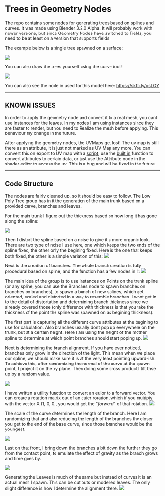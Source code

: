 Trees in Geometry Nodes
=================

The repo contains some nodes for generating trees based on splines and curves. It was made using Blender 3.2.0 Alpha. It will probably work with newer versions, but since Geometry Nodes have switched to Fields, you need to be at least on a version that supports fields. 

The example below is a single tree spawned on a surface:

![](documentation/MainGif.gif)

You can also draw the trees yourself using the curve tool! 

![](documentation/SecondaryGif.gif)

You can also see the node in used for this model here: https://skfb.ly/osLOY

---------
KNOWN ISSUES
--

In order to apply the geometry node and convert it to a real mesh, you cant use instances for the leaves. In my nodes I am using instances since they are faster to render, but you need to Realize the mesh before applying. This behaviour my change in the future.

After applying the geometry nodes, the UVMaps get lost! The uv map is still there as an attribute, it is just not marked as UV Map any more. You can convert this on export to UV map with a [script](https://github.com/nothke/b3d-attribute-converter), use the [built in](https://twitter.com/Nothke/status/1497968184238002181?s=20&t=6z9rORmladSZnvb2EoiQpw) function to convert attributes to certain data, or just use the Attribute node in the shader editor to access the uv. This is a bug and will be fixed in the future.

----------------------
Code Structure
--

The nodes are fairly cleaned up, so it should be easy to follow. The Low Poly Tree group has in it the generation of the main trunk based on a provided curve, branches and leaves.

For the main trunk I figure out the thickness based on how long it has gone along the spline: 

![](documentation/DeterminingThickness.jpg)

Then I distort the spline based on a noise to give it a more organic look. There are two type of noise I use here, one which keeps the two ends of the spline fixed, the other only the begining fixed. Here is the one that keeps both fixed, the other is a simple variation of this: 
![](documentation/DistortingCurve.jpg)

Next is the creation of branches. The whole branch creation is fully procedural based on spline, and the function has a few nodes in it: 
![](documentation/Branches.jpg)

The main idea of the group is to use instances on Points on the trunk spline (or any spline, you can use the Branches node to spawn branches on branches on branches), to spawn a bunch of new splines, which get oriented, scaled and distorted in a way to resemble branches. I wont get in to the detail of distortation and determining branch thickness since we already covered those (only difference with thickness is that you take the thickness of the point the spline was spawned on as begining thickness). 

The first part is capturing all the different curve attributes at the begining to use for calculation. Also branches usually dont pop up everywhere on the trunk, but at a certain height. Here I am using the height of the mother spline to determine at which point branches should start poping up. 
![](documentation/CalculatingDensityAndCappingAtWhichPointBranchesStart.jpg)

Next is determining the branch alignment. If you have ever noticed, branches only grow in the direction of the light. This mean when we place our spline, we should make sure it is at the very least pointing upward-ish. To achieve this, after randomizing the normal of the curve at the spawn point, I project it on the xy plane. Then doing some cross product I tilt thse up by a random value. 

![](documentation/BranchAlingment.jpg)

I have written a utility function to convert an eulor to a forward vector. You can create a rotation matrix out of an euler rotation, which if you multiply with the vector X (1, 0, 0), you would get the "*forward*" of that rotation. 
![](documentation/GettingForwardFromEuler.jpg)

The scale of the curve determines the length of the branch. Here I am randomizing that and also reducing the length of the branches the closer you get to the end of the base curve, since those branches would be the youngest.

![](documentation/DetermingBranchLength.jpg)

Last on that front, I bring down the branches a bit down the further they go from the contact point, to emulate the effect of gravity as the branch grows and time goes by. 

![](documentation/ApplyingGravity.jpg)



Generating the Leaves is much of the same but instead of curves it is an actual mesh I spawn. This can be cut outs or modelled leaves. The only slight difference is how I determine the alignment there. 
![](documentation/LeavesAlignment.jpg)